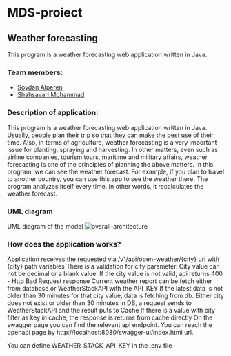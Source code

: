 # MDS-proiect
## Weather forecasting

This program is a weather forecasting web application written in Java.

### Team members:
- [Soydan Alperen](https://github.com/soydan7419/Weather.git)
- [Shahsavari Mohammad](https://github.com/MohammadShahsavarii/MDS-proiect.git)

### Description of application:
This program is a weather forecasting web application written in Java.
Usually, people plan their trip so that they can make the best use of their time. Also, in terms of agriculture, weather forecasting is a very important issue for planting, spraying and harvesting. In other matters, even such as airline companies, tourism tours, maritime and military affairs, weather forecasting is one of the principles of planning the above matters.
In this program, we can see the weather forecast. For example, if you plan to travel to another country, you can use this app to see the weather there. The program analyzes itself every time. In other words, it recalculates the weather forecast.

### UML diagram
UML diagram of the model
![overall-architecture](https://github.com/MohammadShahsavarii/MDS-proiect/assets/127997195/3770ce14-8572-4751-9879-d75079f1239e)

### How does the application works?
Application receives the requested via /v1/api/open-weather/{city} url with {city} path variables
There is a validation for city parameter. City value can not be decimal or a blank value.
If the city value is not valid, api returns 400 - Http Bad Request response
Current weather report can be fetch either from database or WeatherStackAPI with the API_KEY
If the latest data is not older than 30 minutes for that city value, data is fetching from db.
Either city does not exist or older than 30 minutes in DB, a request sends to WeatherStackAPI and the result puts to Cache
If there is a value with city filter as key in cache, the response is returns from cache directly
On the swagger page you can find the relevant api endpoint. You can reach the openapi page by http://localhost:8080/swagger-ui/index.html url.

You can define WEATHER_STACK_API_KEY in the .env file


